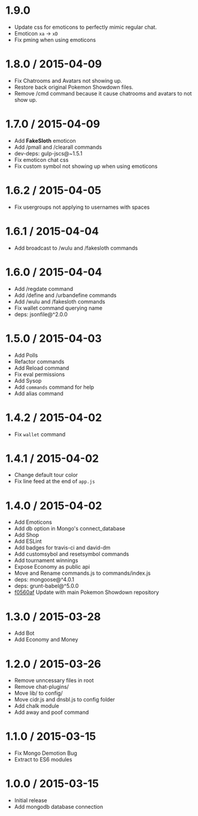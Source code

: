 1.9.0
==================

  * Update css for emoticons to perfectly mimic regular chat. 
  * Emoticon `xa` -> `xD`
  * Fix pming when using emoticons

1.8.0 / 2015-04-09
==================

  * Fix Chatrooms and Avatars not showing up.
  * Restore back original Pokemon Showdown files.
  * Remove /cmd command because it cause chatrooms and avatars to not show up.

1.7.0 / 2015-04-09
==================

  * Add __FakeSloth__ emoticon
  * Add /pmall and /clearall commands
  * dev-deps: gulp-jscs@~1.5.1
  * Fix emoticon chat css
  * Fix custom symbol not showing up when using emoticons

1.6.2 / 2015-04-05
==================

  * Fix usergroups not applying to usernames with spaces

1.6.1 / 2015-04-04
==================

  * Add broadcast to /wulu and /fakesloth commands

1.6.0 / 2015-04-04
==================

  * Add /regdate command
  * Add /define and /urbandefine commands
  * Add /wulu and /fakesloth commands
  * Fix wallet command querying name
  * deps: jsonfile@^2.0.0

1.5.0 / 2015-04-03
==================

  * Add Polls
  * Refactor commands
  * Add Reload command
  * Fix eval permissions
  * Add Sysop
  * Add `commands` command for help
  * Add alias command

1.4.2 / 2015-04-02
==================

  * Fix `wallet` command

1.4.1 / 2015-04-02
==================

  * Change default tour color
  * Fix line feed at the end of `app.js`

1.4.0 / 2015-04-02
==================

  * Add Emoticons
  * Add db option in Mongo's connect_database
  * Add Shop
  * Add ESLint
  * Add badges for travis-ci and david-dm
  * Add customsybol and resetsymbol commands
  * Add tournament winnings
  * Expose Economy as public api
  * Move and Rename commands.js to commands/index.js
  * deps: mongoose@^4.0.1
  * deps: grunt-babel@^5.0.0
  * [f0560af][f0560af] Update with main Pokemon Showdown repository

[f0560af]: https://github.com/FakeSloth/wulu/commit/f0560afbc739da2a6779636783f6bb8c3ec2b154

1.3.0 / 2015-03-28
==================

  * Add Bot
  * Add Economy and Money

1.2.0 / 2015-03-26
==================

  * Remove unncessary files in root
  * Remove chat-plugins/
  * Move lib/ to config/
  * Move cidr.js and dnsbl.js to config folder
  * Add chalk module
  * Add away and poof command

1.1.0 / 2015-03-15
==================

  * Fix Mongo Demotion Bug
  * Extract to ES6 modules

1.0.0 / 2015-03-15
==================

  * Initial release
  * Add mongodb database connection
